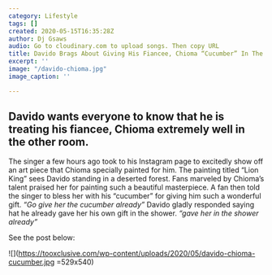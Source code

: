 ```yaml
---
category: Lifestyle
tags: []
created: 2020-05-15T16:35:28Z
author: Dj Gsaws
audio: Go to cloudinary.com to upload songs. Then copy URL
title: Davido Brags About Giving His Fiancee, Chioma “Cucumber” In The Shower
excerpt: ''
image: "/davido-chioma.jpg"
image_caption: ''

---
```

## **Davido wants everyone to know that he is treating his fiancee, Chioma extremely well in the other room.**

The singer a few hours ago took to his Instagram page to excitedly show off an art piece that Chioma specially painted for him. The painting titled “Lion King” sees Davido standing in a deserted forest. Fans marveled by Chioma’s talent praised her for painting such a beautiful masterpiece. A fan then told the singer to bless her with his “cucumber” for giving him such a wonderful gift. _“Go give her the cucumber already”_ Davido gladly responded saying hat he already gave her his own gift in the shower. _“gave her in the shower already”_

See the post below:

![](https://tooxclusive.com/wp-content/uploads/2020/05/davido-chioma-cucumber.jpg =529x540)